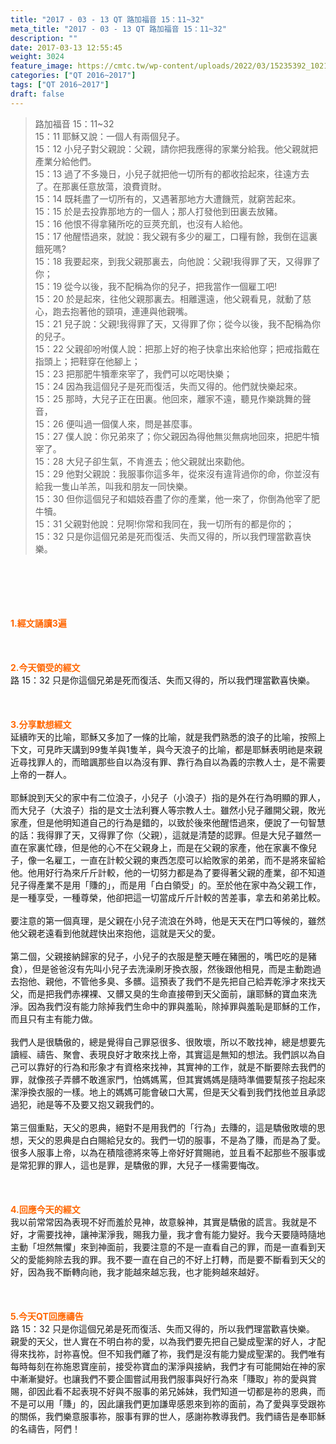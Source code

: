 ```yaml
---
title: "2017 - 03 - 13 QT 路加福音 15：11~32"
meta_title: "2017 - 03 - 13 QT 路加福音 15：11~32"
description: ""
date: 2017-03-13 12:55:45
weight: 3024
feature_image: https://cmtc.tw/wp-content/uploads/2022/03/15235392_10211799862337740_180693556567566654_o-1.webp
categories: ["QT 2016~2017"]
tags: ["QT 2016~2017"]
draft: false
---
```


<blockquote>路加福音 15：11~32<br />
15：11 耶穌又說：一個人有兩個兒子。<br />
15：12 小兒子對父親說：父親，請你把我應得的家業分給我。他父親就把產業分給他們。<br />
15：13 過了不多幾日，小兒子就把他一切所有的都收拾起來，往遠方去了。在那裏任意放蕩，浪費資財。<br />
15：14 既耗盡了一切所有的，又遇著那地方大遭饑荒，就窮苦起來。<br />
15：15 於是去投靠那地方的一個人；那人打發他到田裏去放豬。<br />
15：16 他恨不得拿豬所吃的豆莢充飢，也沒有人給他。<br />
15：17 他醒悟過來，就說：我父親有多少的雇工，口糧有餘，我倒在這裏餓死嗎?<br />
15：18 我要起來，到我父親那裏去，向他說：父親!我得罪了天，又得罪了你；<br />
15：19 從今以後，我不配稱為你的兒子，把我當作一個雇工吧!<br />
15：20 於是起來，往他父親那裏去。相離還遠，他父親看見，就動了慈心，跑去抱著他的頸項，連連與他親嘴。<br />
15：21 兒子說：父親!我得罪了天，又得罪了你；從今以後，我不配稱為你的兒子。<br />
15：22 父親卻吩咐僕人說：把那上好的袍子快拿出來給他穿；把戒指戴在指頭上；把鞋穿在他腳上；<br />
15：23 把那肥牛犢牽來宰了，我們可以吃喝快樂；<br />
15：24 因為我這個兒子是死而復活，失而又得的。他們就快樂起來。<br />
15：25 那時，大兒子正在田裏。他回來，離家不遠，聽見作樂跳舞的聲音，<br />
15：26 便叫過一個僕人來，問是甚麼事。<br />
15：27 僕人說：你兄弟來了；你父親因為得他無災無病地回來，把肥牛犢宰了。<br />
15：28 大兒子卻生氣，不肯進去；他父親就出來勸他。<br />
15：29 他對父親說：我服事你這多年，從來沒有違背過你的命，你並沒有給我一隻山羊羔，叫我和朋友一同快樂。<br />
15：30 但你這個兒子和娼妓吞盡了你的產業，他一來了，你倒為他宰了肥牛犢。<br />
15：31 父親對他說：兒啊!你常和我同在，我一切所有的都是你的；<br />
15：32 只是你這個兄弟是死而復活、失而又得的，所以我們理當歡喜快樂。</blockquote><br />
&nbsp;<br />
<br />
&nbsp;<br />
<br />
<span style="color: #ff6600;"><strong>1.</strong><strong>經文誦讀3遍</strong></span><br />
<br />
<span style="color: #ff6600;"><strong> </strong></span><br />
<br />
<span style="color: #ff6600;"><strong>2.</strong><strong>今天領受的經文<br />
</strong></span>路 15：32 只是你這個兄弟是死而復活、失而又得的，所以我們理當歡喜快樂。<br />
<br />
&nbsp;<br />
<br />
<span style="color: #ff6600;"><strong>3.</strong><strong>分享默想經文<br />
</strong></span>延續昨天的比喻，耶穌又多加了一條的比喻，就是我們熟悉的浪子的比喻，按照上下文，可見昨天講到99隻羊與1隻羊，與今天浪子的比喻，都是耶穌表明祂是來親近尋找罪人的，而暗諷那些自以為沒有罪、靠行為自以為義的宗教人士，是不需要上帝的一群人。<br />
<br />
耶穌說到天父的家中有二位浪子，小兒子（小浪子）指的是外在行為明顯的罪人，而大兒子（大浪子）指的是文士法利賽人等宗教人士。雖然小兒子離開父親，敗光家產，但是他明知道自己的行為是錯的，以致於後來他醒悟過來，便說了一句智慧的話：我得罪了天，又得罪了你（父親），這就是清楚的認罪。但是大兒子雖然一直在家裏忙碌，但是他的心不在父親身上，而是在父親的家產，他在家裏不像兒子，像一名雇工，一直在計較父親的東西怎麼可以給敗家的弟弟，而不是將來留給他。他用好行為來斤斤計較，他的一切努力都是為了要得著父親的產業，卻不知道兒子得產業不是用「賺的」，而是用「白白領受」的。至於他在家中為父親工作，是一種享受，一種尊榮，他卻把這一切當成斤斤計較的苦差事，拿去和弟弟比較。<br />
<br />
要注意的第一個真理，是父親在小兒子流浪在外時，他是天天在門口等候的，雖然他父親老遠看到他就趕快出來抱他，這就是天父的愛。<br />
<br />
第二個，父親接納歸家的兒子，小兒子的衣服是整天睡在豬圈的，嘴巴吃的是豬食），但是爸爸沒有先叫小兒子去洗澡刷牙換衣服，然後跟他相見，而是主動跑過去抱他、親他，不管他多臭、多髒。這預表了我們不是先把自己給弄乾淨才來找天父，而是把我們赤裸裸、又髒又臭的生命直接帶到天父面前，讓耶穌的寶血來洗淨。因為我們沒有能力除掉我們生命中的罪與羞恥，除掉罪與羞恥是耶穌的工作，而且只有主有能力做。<br />
<br />
我們人是很驕傲的，總是覺得自己罪惡很多、很敗壞，所以不敢找神，總是想要先讀經、禱告、聚會、表現良好才敢來找上帝，其實這是無知的想法。我們誤以為自己可以靠好的行為和形象才有資格來找神，其實神的工作，就是不斷要除去我們的罪，就像孩子弄髒不敢進家門，怕媽媽罵，但其實媽媽是隨時準備要幫孩子抱起來潔淨換衣服的一樣。地上的媽媽可能會破口大罵，但是天父看到我們找他並且承認過犯，祂是等不及要又抱又親我們的。<br />
<br />
第三個重點，天父的恩典，絕對不是用我們的「行為」去賺的，這是驕傲敗壞的思想，天父的恩典是白白賜給兒女的。我們一切的服事，不是為了賺，而是為了愛。很多人服事上帝，以為在積陰德將來等上帝好好賞賜祂，並且看不起那些不服事或是常犯罪的罪人，這也是罪，是驕傲的罪，大兒子一樣需要悔改。<br />
<br />
&nbsp;<br />
<br />
<span style="color: #ff6600;"><strong>4.</strong><strong>回應今天的經文<br />
</strong></span>我以前常常因為表現不好而羞於見神，故意躲神，其實是驕傲的謊言。我就是不好，才需要找神，讓神潔淨我，賜我力量，我才會有能力變好。我今天要隨時隨地主動「坦然無懼」來到神面前，我要注意的不是一直看自己的罪，而是一直看到天父的愛能夠除去我的罪。我不要一直在自己的不好上打轉，而是要不斷看到天父的好，因為我不斷轉向祂，我才能越來越忘我，也才能夠越來越好。<br />
<br />
&nbsp;<br />
<br />
<span style="color: #ff6600;"><strong>5.</strong></span><strong><span style="color: #ff6600;">今天QT回應禱告<br />
</span></strong>路 15：32 只是你這個兄弟是死而復活、失而又得的，所以我們理當歡喜快樂。<br />
親愛的天父，世人實在不明白祢的愛，以為我們要先把自己變成聖潔的好人，才配得來找祢，討祢喜悅。但不知我們離了祢，我們是沒有能力變成聖潔的。我們唯有每時每刻在祢施恩寶座前，接受祢寶血的潔淨與接納，我們才有可能開始在神的家中漸漸變好。也讓我們不要企圖嘗試用我們服事與好行為來「賺取」祢的愛與賞賜，卻因此看不起表現不好與不服事的弟兄姊妹，我們知道一切都是祢的恩典，而不是可以用「賺」的，因此讓我們更加謙卑感恩來到祢的面前，為了愛與享受跟祢的關係，我們樂意服事祢，服事有罪的世人，感謝祢教導我們。我們禱告是奉耶穌的名禱告，阿們！<br />
<br />
&nbsp;<br />
<br />
&nbsp;<br />
<br />
<strong><span style="color: #ff6600;"> </span></strong>
        